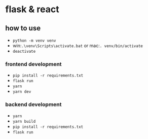 # flask & react

## how to use

- `python -m venv venv`
- win:`.\venv\Scripts\activate.bat` or mac:`. venv/bin/activate`
- `deactivate`

### frontend development

- `pip install -r requirements.txt`
- `flask run`
- `yarn`
- `yarn dev`

### backend development

- `yarn`
- `yarn build`
- `pip install -r requirements.txt`
- `flask run`
